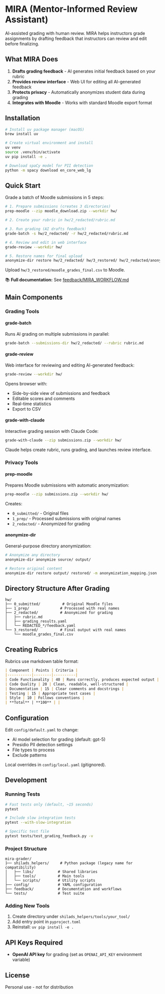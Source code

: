 # MIRA (Mentor-Informed Review Assistant)

AI-assisted grading with human review. MIRA helps instructors grade assignments by drafting feedback that instructors can review and edit before finalizing.

## What MIRA Does

1. **Drafts grading feedback** - AI generates initial feedback based on your rubric
2. **Provides review interface** - Web UI for editing all AI-generated feedback
3. **Protects privacy** - Automatically anonymizes student data during grading
4. **Integrates with Moodle** - Works with standard Moodle export format

## Installation

```bash
# Install uv package manager (macOS)
brew install uv

# Create virtual environment and install
uv venv
source .venv/bin/activate
uv pip install -e .

# Download spaCy model for PII detection
python -m spacy download en_core_web_lg
```

## Quick Start

Grade a batch of Moodle submissions in 5 steps:

```bash
# 1. Prepare submissions (creates 3 directories)
prep-moodle --zip moodle_download.zip --workdir hw/

# 2. Create your rubric in hw/2_redacted/rubric.md

# 3. Run grading (AI drafts feedback)
grade-batch -s hw/2_redacted/ -r hw/2_redacted/rubric.md

# 4. Review and edit in web interface
grade-review --workdir hw/

# 5. Restore names for final upload
anonymize-dir restore hw/2_redacted/ hw/3_restored/ hw/2_redacted/anonymization_mapping.json
```

Upload `hw/3_restored/moodle_grades_final.csv` to Moodle.

📚 **Full documentation:** See [feedback/MIRA_WORKFLOW.md](feedback/MIRA_WORKFLOW.md)

## Main Components

### Grading Tools

#### grade-batch
Runs AI grading on multiple submissions in parallel:
```bash
grade-batch --submissions-dir hw/2_redacted/ --rubric rubric.md
```

#### grade-review
Web interface for reviewing and editing AI-generated feedback:
```bash
grade-review --workdir hw/
```
Opens browser with:
- Side-by-side view of submissions and feedback
- Editable scores and comments
- Real-time statistics
- Export to CSV

#### grade-with-claude
Interactive grading session with Claude Code:
```bash
grade-with-claude --zip submissions.zip --workdir hw/
```
Claude helps create rubric, runs grading, and launches review interface.

### Privacy Tools

#### prep-moodle
Prepares Moodle submissions with automatic anonymization:
```bash
prep-moodle --zip submissions.zip --workdir hw/
```
Creates:
- `0_submitted/` - Original files
- `1_prep/` - Processed submissions with original names
- `2_redacted/` - Anonymized for grading

#### anonymize-dir
General-purpose directory anonymization:
```bash
# Anonymize any directory
anonymize-dir anonymize source/ output/

# Restore original content
anonymize-dir restore output/ restored/ -m anonymization_mapping.json
```

## Directory Structure After Grading

```
hw/
├── 0_submitted/          # Original Moodle files
├── 1_prep/              # Processed with real names
├── 2_redacted/          # Anonymized for grading
│   ├── rubric.md
│   ├── grading_results.yaml
│   └── REDACTED_*/feedback.yaml
└── 3_restored/          # Final output with real names
    └── moodle_grades_final.csv
```

## Creating Rubrics

Rubrics use markdown table format:

```markdown
| Component | Points | Criteria |
|-----------|--------|----------|
| Code Functionality | 40 | Runs correctly, produces expected output |
| Code Quality | 20 | Clean, readable, well-structured |
| Documentation | 15 | Clear comments and docstrings |
| Testing | 15 | Appropriate test cases |
| Style | 10 | Follows conventions |
| **Total** | **100** | |
```

## Configuration

Edit `config/default.yaml` to change:
- AI model selection for grading (default: gpt-5)
- Presidio PII detection settings
- File types to process
- Exclude patterns

Local overrides in `config/local.yaml` (gitignored).

## Development

### Running Tests
```bash
# Fast tests only (default, ~15 seconds)
pytest

# Include slow integration tests
pytest --with-slow-integration

# Specific test file
pytest tests/test_grading_feedback.py -v
```

### Project Structure
```
mira-grader/
├── shilads_helpers/     # Python package (legacy name for compatibility)
│   ├── libs/           # Shared libraries
│   ├── tools/          # Main tools
│   └── scripts/        # Utility scripts
├── config/             # YAML configuration
├── feedback/           # Documentation and workflows
└── tests/              # Test suite
```

### Adding New Tools
1. Create directory under `shilads_helpers/tools/your_tool/`
2. Add entry point in `pyproject.toml`
3. Reinstall: `uv pip install -e .`

## API Keys Required

- **OpenAI API key** for grading (set as `OPENAI_API_KEY` environment variable)

## License

Personal use - not for distribution